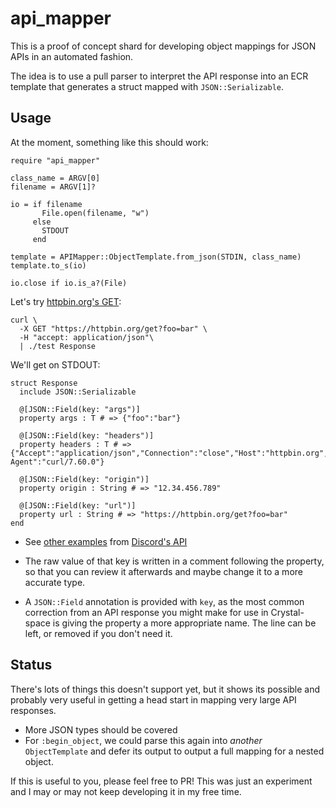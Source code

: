 # api_mapper

This is a proof of concept shard for developing object mappings for JSON APIs
in an automated fashion.

The idea is to use a pull parser to interpret the API response into an ECR
template that generates a struct mapped with `JSON::Serializable`.

## Usage

At the moment, something like this should work:

```crystal
require "api_mapper"

class_name = ARGV[0]
filename = ARGV[1]?

io = if filename
       File.open(filename, "w")
     else
       STDOUT
     end

template = APIMapper::ObjectTemplate.from_json(STDIN, class_name)
template.to_s(io)

io.close if io.is_a?(File)
```

Let's try [httpbin.org's GET](https://httpbin.org/#/HTTP_Methods/get_get):

```
curl \
  -X GET "https://httpbin.org/get?foo=bar" \
  -H "accept: application/json"\
  | ./test Response
```

We'll get on STDOUT:

```crystal
struct Response
  include JSON::Serializable

  @[JSON::Field(key: "args")]
  property args : T # => {"foo":"bar"}

  @[JSON::Field(key: "headers")]
  property headers : T # => {"Accept":"application/json","Connection":"close","Host":"httpbin.org","User-Agent":"curl/7.60.0"}

  @[JSON::Field(key: "origin")]
  property origin : String # => "12.34.456.789"

  @[JSON::Field(key: "url")]
  property url : String # => "https://httpbin.org/get?foo=bar"
end
```

- See [other examples](https://gist.github.com/z64/cdde1e054f83046b2dc67f24daea2030) from [Discord's API](https://discordapp.com/developers/docs/intro)

- The raw value of that key is written in a comment following the property, so
  that you can review it afterwards and maybe change it to a more accurate type.

- A `JSON::Field` annotation is provided with `key`, as the most common
  correction from an API response you might make for use in Crystal-space is
  giving the property a more appropriate name. The line can be left, or removed
  if you don't need it.

## Status

There's lots of things this doesn't support yet, but it shows its possible and
probably very useful in getting a head start in mapping very large API responses.

- More JSON types should be covered
- For `:begin_object`, we could parse this again into *another* `ObjectTemplate`
  and defer its output to output a full mapping for a nested object.

If this is useful to you, please feel free to PR! This was just an experiment
and I may or may not keep developing it in my free time.
